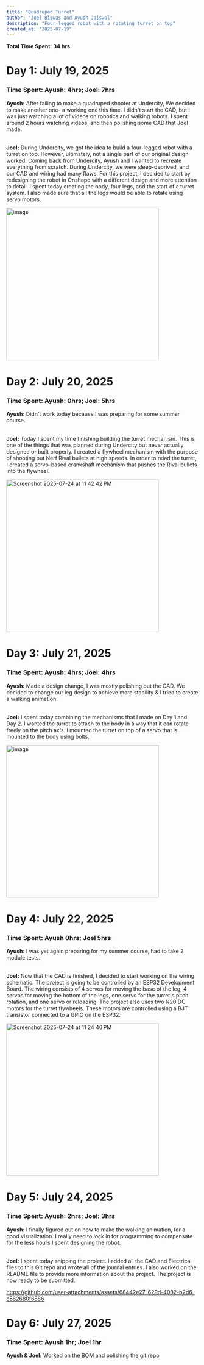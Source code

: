 ```yaml
---
title: "Quadruped Turret"
author: "Joel Biswas and Ayush Jaiswal"
description: "Four-legged robot with a rotating turret on top"
created_at: "2025-07-19"
---
```


**Total Time Spent: 34 hrs**

# Day 1: July 19, 2025
### Time Spent: Ayush: 4hrs; Joel: 7hrs
**Ayush:** After failing to make a quadruped shooter at Undercity, We decided to make another one- a working one this time. I didn't start the CAD, but I was just watching a lot of videos on robotics 
and walking robots. I spent around 2 hours watching videos, and then polishing some CAD that Joel made. <br> <br>


**Joel:** During Undercity, we got the idea to build a four-legged robot with a turret on top. However, ultimately, not a single part of our original design worked. Coming back from Undercity, Ayush and I wanted to recreate everything from scratch. During Undercity, we were sleep-deprived, and our CAD and wiring had many flaws. For this project, I decided to start by redesigning the robot in Onshape with a different design and more attention to detail. I spent today creating the body, four legs, and the start of a turret system. I also made sure that all the legs would be able to rotate using servo motors.

<img height="400" alt="image" src="https://github.com/user-attachments/assets/20979d30-2c24-416a-980f-54d21327ebbc" />

# Day 2: July 20, 2025
### Time Spent: Ayush: 0hrs; Joel: 5hrs
**Ayush:** Didn't work today because I was preparing for some summer course.  <br> <br>



**Joel:** Today I spent my time finishing building the turret mechanism. This is one of the things that was planned during Undercity but never actually designed or built properly. I created a flywheel mechanism with the purpose of shooting out Nerf Rival bullets at high speeds. In order to relad the turret, I created a servo-based crankshaft mechanism that pushes the Rival bullets into the flywheel.


<img height="400" alt="Screenshot 2025-07-24 at 11 42 42 PM" src="https://github.com/user-attachments/assets/e43f0437-3493-4733-9774-96ece1836688" />

# Day 3: July 21, 2025
### Time Spent: Ayush: 4hrs; Joel: 4hrs
**Ayush:** Made a design change, I was mostly polishing out the CAD. We decided to change our leg design to achieve more stability & I tried to create a walking animation.  <br> <br>



**Joel:** I spent today combining the mechanisms that I made on Day 1 and Day 2. I wanted the turret to attach to the body in a way that it can rotate freely on the pitch axis. I mounted the turret on top of a servo that is mounted to the body using bolts.

<img height="400" alt="image" src="https://github.com/user-attachments/assets/1beeaf86-8559-4725-90f0-9c1da43af324" />

# Day 4: July 22, 2025
### Time Spent: Ayush 0hrs; Joel 5hrs
**Ayush:** I was yet again preparing for my summer course, had to take 2 module tests.  <br> <br>

**Joel:** Now that the CAD is finished, I decided to start working on the wiring schematic. The project is going to be controlled by an ESP32 Development Board. The wiring consists of 4 servos for moving the base of the leg, 4 servos for moving the bottom of the legs, one servo for the turret's pitch rotation, and one servo or reloading. The project also uses two N20 DC motors for the turret flywheels. These motors are controlled using a BJT transistor connected to a GPIO on the ESP32. 

<img height="400" alt="Screenshot 2025-07-24 at 11 24 46 PM" src="https://github.com/user-attachments/assets/276dce7c-deb0-4760-ab75-3fb3b7cf6eac" />

# Day 5: July 24, 2025
### Time Spent: Ayush: 2hrs; Joel: 3hrs
**Ayush:** I finally figured out on how to make the walking animation, for a good visualization. I really need to lock in for programming to compensate for the less hours I spent designing the robot.  <br> <br>

**Joel:** I spent today shipping the project. I added all the CAD and Electrical files to this Git repo and wrote all of the journal entries. I also worked on the README file to provide more information about the project. The project is now ready to be submitted.

https://github.com/user-attachments/assets/68442e27-629d-4082-b2d6-c562680f6586

# Day 6: July 27, 2025
### Time Spent: Ayush 1hr; Joel 1hr
**Ayush & Joel:** Worked on the BOM and polishing the git repo


